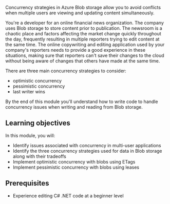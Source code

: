 ﻿Concurrency strategies in Azure Blob storage allow you to avoid conflicts when multiple users are viewing and updating content simultaneously.

You're a developer for an online financial news organization. The company uses Blob storage to store content prior to publication. The newsroom is a chaotic place and factors affecting the market change quickly throughout the day, frequently resulting in multiple reporters trying to edit content at the same time. The online copywriting and editing application used by your company's reporters needs to provide a good experience in these situations, making sure that reporters can't save their changes to the cloud without being aware of changes that others have made at the same time.

There are three main concurrency strategies to consider:

- optimistic concurrency
- pessimistic concurrency
- last writer wins

By the end of this module you'll understand how to write code to handle concurrency issues when writing and reading from Blob storage.

## Learning objectives

In this module, you will:

- Identify issues associated with concurrency in multi-user applications
- Identify the three concurrency strategies used for data in Blob storage along with their tradeoffs
- Implement optimistic concurrency with blobs using ETags
- Implement pessimistic concurrency with blobs using leases

## Prerequisites

- Experience editing C# .NET code at a beginner level